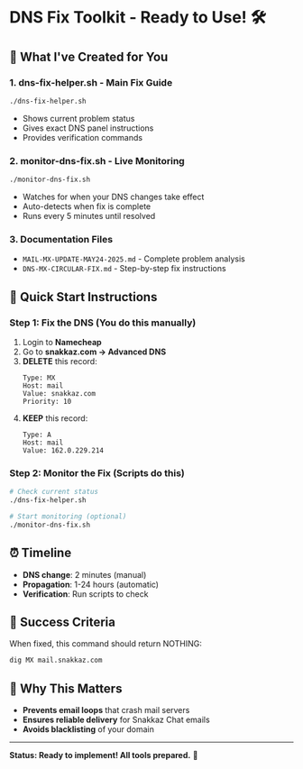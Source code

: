 # DNS Fix Toolkit - Ready to Use! 🛠️

## 🎯 What I've Created for You

### 1. **dns-fix-helper.sh** - Main Fix Guide
```bash
./dns-fix-helper.sh
```
- Shows current problem status
- Gives exact DNS panel instructions  
- Provides verification commands

### 2. **monitor-dns-fix.sh** - Live Monitoring
```bash
./monitor-dns-fix.sh
```
- Watches for when your DNS changes take effect
- Auto-detects when fix is complete
- Runs every 5 minutes until resolved

### 3. **Documentation Files**
- `MAIL-MX-UPDATE-MAY24-2025.md` - Complete problem analysis
- `DNS-MX-CIRCULAR-FIX.md` - Step-by-step fix instructions

## 🚀 Quick Start Instructions

### Step 1: Fix the DNS (You do this manually)
1. Login to **Namecheap**
2. Go to **snakkaz.com → Advanced DNS** 
3. **DELETE** this record:
   ```
   Type: MX
   Host: mail  
   Value: snakkaz.com
   Priority: 10
   ```
4. **KEEP** this record:
   ```
   Type: A
   Host: mail
   Value: 162.0.229.214
   ```

### Step 2: Monitor the Fix (Scripts do this)
```bash
# Check current status
./dns-fix-helper.sh

# Start monitoring (optional)
./monitor-dns-fix.sh
```

## ⏰ Timeline
- **DNS change**: 2 minutes (manual)
- **Propagation**: 1-24 hours (automatic)
- **Verification**: Run scripts to check

## 🎉 Success Criteria
When fixed, this command should return NOTHING:
```bash
dig MX mail.snakkaz.com
```

## 💌 Why This Matters
- **Prevents email loops** that crash mail servers
- **Ensures reliable delivery** for Snakkaz Chat emails  
- **Avoids blacklisting** of your domain

---
**Status: Ready to implement! All tools prepared.** 🚀
